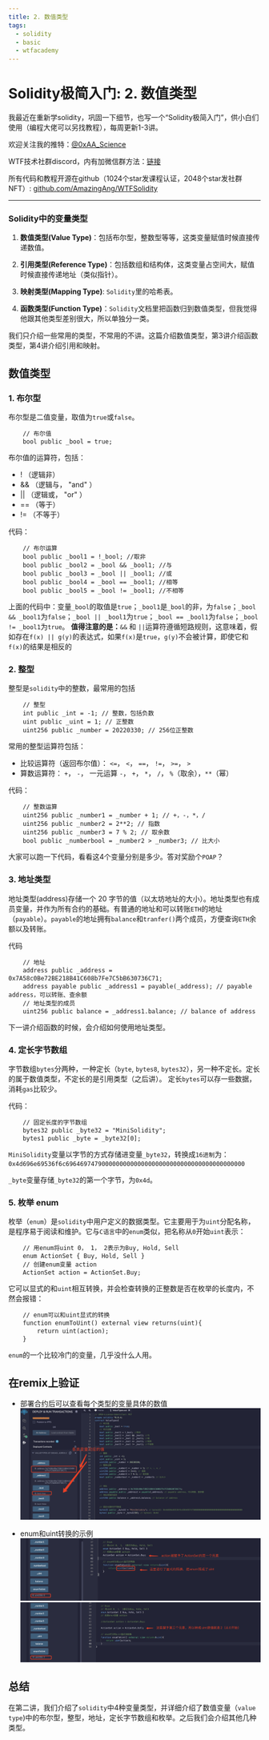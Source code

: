 ```yaml
---
title: 2. 数值类型
tags:
  - solidity
  - basic
  - wtfacademy
---
```


# Solidity极简入门: 2. 数值类型

我最近在重新学solidity，巩固一下细节，也写一个“Solidity极简入门”，供小白们使用（编程大佬可以另找教程），每周更新1-3讲。

欢迎关注我的推特：[@0xAA_Science](https://twitter.com/0xAA_Science)

WTF技术社群discord，内有加微信群方法：[链接](https://discord.gg/5akcruXrsk)

所有代码和教程开源在github（1024个star发课程认证，2048个star发社群NFT）: [github.com/AmazingAng/WTFSolidity](https://github.com/AmazingAng/WTFSolidity)

-----

### Solidity中的变量类型
1. **数值类型(Value Type)**：包括布尔型，整数型等等，这类变量赋值时候直接传递数值。

2. **引用类型(Reference Type)**：包括数组和结构体，这类变量占空间大，赋值时候直接传递地址（类似指针）。

3. **映射类型(Mapping Type)**: `Solidity`里的哈希表。

4. **函数类型(Function Type)**：`Solidity`文档里把函数归到数值类型，但我觉得他跟其他类型差别很大，所以单独分一类。

我们只介绍一些常用的类型，不常用的不讲。这篇介绍数值类型，第3讲介绍函数类型，第4讲介绍引用和映射。

## 数值类型
### 1. 布尔型
布尔型是二值变量，取值为`true`或`false`。
```solidity
    // 布尔值
    bool public _bool = true;
```
布尔值的运算符，包括：

- ! （逻辑非）
- && （逻辑与， "and" ）
- || （逻辑或， "or" ）
- == （等于）
- != （不等于）

代码：
```solidity
    // 布尔运算
    bool public _bool1 = !_bool; //取非
    bool public _bool2 = _bool && _bool1; //与
    bool public _bool3 = _bool || _bool1; //或
    bool public _bool4 = _bool == _bool1; //相等
    bool public _bool5 = _bool != _bool1; //不相等
```
上面的代码中：变量`_bool`的取值是`true`；`_bool1`是`_bool`的非，为`false`；`_bool && _bool1`为`false`；`_bool || _bool1`为`true`；`_bool == _bool1`为`false`；`_bool != _bool1`为`true`。
**值得注意的是：**`&&` 和 `||`运算符遵循短路规则，这意味着，假如存在`f(x) || g(y)`的表达式，如果`f(x)`是`true`，`g(y)`不会被计算，即使它和`f(x)`的结果是相反的

### 2. 整型
整型是`solidity`中的整数，最常用的包括
```solidity
    // 整型
    int public _int = -1; // 整数，包括负数
    uint public _uint = 1; // 正整数
    uint256 public _number = 20220330; // 256位正整数
```
常用的整型运算符包括：

- 比较运算符（返回布尔值）： `<=`， `<`， `==`， `!=`， `>=`， `>` 
- 算数运算符： `+`， `-`， 一元运算 `-`， `+`， `*`， `/`， `%`（取余），`**`（幂）

代码：
```solidity
    // 整数运算
    uint256 public _number1 = _number + 1; // +，-，*，/
    uint256 public _number2 = 2**2; // 指数
    uint256 public _number3 = 7 % 2; // 取余数
    bool public _numberbool = _number2 > _number3; // 比大小
```
大家可以跑一下代码，看看这4个变量分别是多少。答对奖励个`POAP`？

### 3. 地址类型
地址类型(address)存储一个 20 字节的值（以太坊地址的大小）。地址类型也有成员变量，并作为所有合约的基础。有普通的地址和可以转账`ETH`的地址（`payable`）。`payable`的地址拥有`balance`和`tranfer()`两个成员，方便查询`ETH`余额以及转账。

代码
```solidity
    // 地址
    address public _address = 0x7A58c0Be72BE218B41C608b7Fe7C5bB630736C71;
    address payable public _address1 = payable(_address); // payable address，可以转账、查余额
    // 地址类型的成员
    uint256 public balance = _address1.balance; // balance of address
```
下一讲介绍函数的时候，会介绍如何使用地址类型。

### 4. 定长字节数组
字节数组`bytes`分两种，一种定长（`byte`, `bytes8`, `bytes32`），另一种不定长。定长的属于数值类型，不定长的是引用类型（之后讲）。
定长`bytes`可以存一些数据，消耗`gas`比较少。

代码：
```solidity
    // 固定长度的字节数组
    bytes32 public _byte32 = "MiniSolidity"; 
    bytes1 public _byte = _byte32[0]; 
```
`MiniSolidity`变量以字节的方式存储进变量`_byte32`，转换成`16进制`为：`0x4d696e69536f6c69646974790000000000000000000000000000000000000000`

`_byte`变量存储`_byte32`的第一个字节，为`0x4d`。

### 5. 枚举 enum
枚举（`enum`）是`solidity`中用户定义的数据类型。它主要用于为`uint`分配名称，是程序易于阅读和维护。它与`C语言`中的`enum`类似，把名称从`0`开始`uint`表示：
```solidity
    // 用enum将uint 0， 1， 2表示为Buy, Hold, Sell
    enum ActionSet { Buy, Hold, Sell }
    // 创建enum变量 action
    ActionSet action = ActionSet.Buy;
```
它可以显式的和`uint`相互转换，并会检查转换的正整数是否在枚举的长度内，不然会报错：
```solidity
    // enum可以和uint显式的转换
    function enumToUint() external view returns(uint){
        return uint(action);
    }
```
`enum`的一个比较冷门的变量，几乎没什么人用。

## 在remix上验证
- 部署合约后可以查看每个类型的变量具体的数值
![2-1.png](./img/2-1.png)
  
- enum和uint转换的示例
![2-2.png](./img/2-2.png)
![2-3.png](./img/2-3.png)
## 总结
在第二讲，我们介绍了`solidity`中4种变量类型，并详细介绍了数值变量（`value type`)中的布尔型，整型，地址，定长字节数组和枚举。之后我们会介绍其他几种类型。

